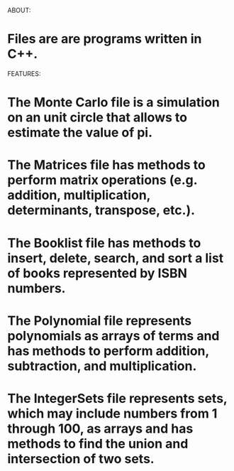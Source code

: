 ABOUT:

# Files are are programs written in C++.

FEATURES:

# The Monte Carlo file is a simulation on an unit circle that allows to estimate the value of pi.

# The Matrices file has methods to perform matrix operations (e.g. addition, multiplication, determinants, transpose, etc.).

# The Booklist file has methods to insert, delete, search, and sort a list of books represented by ISBN numbers.

# The Polynomial file represents polynomials as arrays of terms and has methods to perform addition, subtraction, and multiplication.

# The IntegerSets file represents sets, which may include numbers from 1 through 100, as arrays and has methods to find the union and intersection of two sets.
